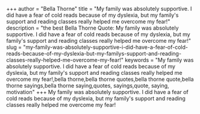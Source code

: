 +++
author = "Bella Thorne"
title = "My family was absolutely supportive. I did have a fear of cold reads because of my dyslexia, but my family's support and reading classes really helped me overcome my fear!"
description = "the best Bella Thorne Quote: My family was absolutely supportive. I did have a fear of cold reads because of my dyslexia, but my family's support and reading classes really helped me overcome my fear!"
slug = "my-family-was-absolutely-supportive-i-did-have-a-fear-of-cold-reads-because-of-my-dyslexia-but-my-familys-support-and-reading-classes-really-helped-me-overcome-my-fear!"
keywords = "My family was absolutely supportive. I did have a fear of cold reads because of my dyslexia, but my family's support and reading classes really helped me overcome my fear!,bella thorne,bella thorne quotes,bella thorne quote,bella thorne sayings,bella thorne saying,quotes, sayings,quote, saying, motivation"
+++
My family was absolutely supportive. I did have a fear of cold reads because of my dyslexia, but my family's support and reading classes really helped me overcome my fear!
